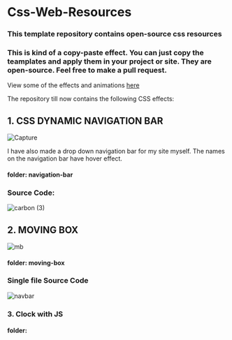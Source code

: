 # Css-Web-Resources

###  This template repository contains open-source css resources 
 
### This is kind of a copy-paste effect. You can just copy the teamplates and apply them in your project or site. They are open-source. Feel free to make a pull request.


View some of the effects and animations [here](https://projects-aryankapoor.netlify.app/)

The repository till now contains the following CSS effects:



## 1. CSS DYNAMIC NAVIGATION BAR
![Capture](https://user-images.githubusercontent.com/64773763/91126876-a7b62f00-e6c2-11ea-8d8d-db7b3787db2d.JPG)


I have also made a drop down navigation bar for my site myself. 
The names on the navigation bar have hover effect.

#### folder: navigation-bar

### Source Code:
![carbon (3)](https://user-images.githubusercontent.com/64773763/91127166-535f7f00-e6c3-11ea-9020-afb283b829b4.png)


## 2. MOVING BOX 
![mb](https://user-images.githubusercontent.com/64773763/91146456-8cecb600-e6d4-11ea-82cc-fb917cf61a7c.JPG)



#### folder: moving-box

### Single file Source Code
![navbar](https://user-images.githubusercontent.com/64773763/91128975-d0d8be80-e6c6-11ea-98c9-e2b6021330f7.png)

### 3. Clock with JS

#### folder: 

###



